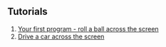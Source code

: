## Tutorials

1. [Your first program - roll a ball across the screen](#first-index)
2. [Drive a car across the screen](#car-index)
